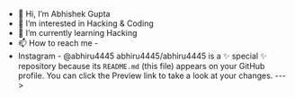 - 👋 Hi, I’m Abhishek Gupta 
- 👀 I’m interested in Hacking & Coding
- 🌱 I’m currently learning Hacking
- 📫 How to reach me -
- Instagram - @abhiru4445
abhiru4445/abhiru4445 is a ✨ special ✨ repository because its `README.md` (this file) appears on your GitHub profile.
You can click the Preview link to take a look at your changes.
--->
